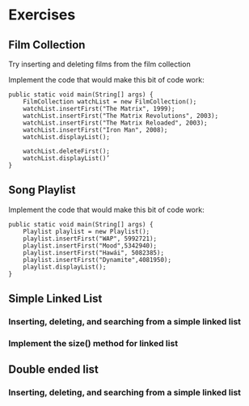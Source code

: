 # Exercises

## Film Collection

Try inserting and deleting films from the film collection

Implement the code that would make this bit of code work:

```
public static void main(String[] args) {
    FilmCollection watchList = new FilmCollection();
    watchList.insertFirst("The Matrix", 1999);
    watchList.insertFirst("The Matrix Revolutions", 2003);
    watchList.insertFirst("The Matrix Reloaded", 2003);
    watchList.insertFirst("Iron Man", 2008);
    watchList.displayList();

    watchList.deleteFirst();
    watchList.displayList()’
}
```

## Song Playlist 

Implement the code that would make this bit of code work:

```
public static void main(String[] args) {
    Playlist playlist = new Playlist();
    playlist.insertFirst("WAP", 5992721);
    playlist.insertFirst("Mood",5342940);
    playlist.insertFirst("Hawái", 5082385);
    playlist.insertFirst("Dynamite",4081950);
    playlist.displayList();
}
```

## Simple Linked List

### Inserting, deleting, and searching from a simple linked list

### Implement the size() method for linked list

## Double ended list

### Inserting, deleting, and searching from a simple linked list